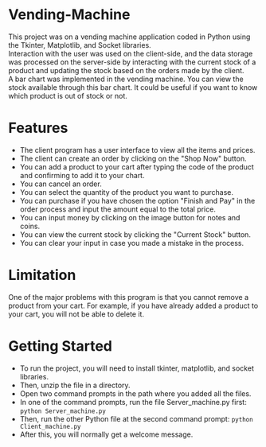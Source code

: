 # Vending-Machine
This project was on a vending machine application coded in Python using the Tkinter, Matplotlib, and Socket libraries.  
Interaction with the user was used on the client-side, and the data storage was processed on the server-side by interacting with the current stock of a product and updating the stock based on the orders made by the client.  
A bar chart was implemented in the vending machine. You can view the stock available through this bar chart. It could be useful if you want to know which product is out of stock or not. 

# Features
- The client program has a user interface to view all the items and prices.
- The client can create an order by clicking on the "Shop Now" button.
- You can add a product to your cart after typing the code of the product and confirming to add it to your chart.
- You can cancel an order.
- You can select the quantity of the product you want to purchase.
- You can purchase if you have chosen the option "Finish and Pay" in the order process and input the amount equal to the total price.
- You can input money by clicking on the image button for notes and coins.
- You can view the current stock by clicking the "Current Stock" button.
- You can clear your input in case you made a mistake in the process.

# Limitation
One of the major problems with this program is that you cannot remove a product from your cart. For example, if you have already added a product to your cart, you will not be able to delete it. 

# Getting Started

- To run the project, you will need to install tkinter, matplotlib, and socket libraries. 
- Then, unzip the file in a directory.
- Open two command prompts in the path where you added all the files.
- In one of the command prompts, run the file Server_machine.py first: `python Server_machine.py`
- Then, run the other Python file at the second command prompt: `python Client_machine.py`
- After this, you will normally get a welcome message.

